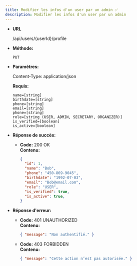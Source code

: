 ```yaml
---
title: Modifier les infos d'un user par un admin ✅
description: Modifier les infos d'un user par un admin
---
```


* **URL**

  /api/users/{userId}/profile

* **Méthode:**
  
  `PUT`

* **Paramètres:**

  Content-Type: application/json

  **Requis:**
 
    `name=[string]`<br>
    `birthdate=[string]`<br>
    `phone=[string]`<br>
    `email=[string]`<br>
    `phone=[string]`<br>
    `role=[string (USER, ADMIN, SECRETARY, ORGANIZER)]`<br>
    `is_verified=[boolean]`<br>
    `is_active=[boolean]`<br>


* **Réponse de succès:**
  
  * **Code:** 200 OK<br />
    **Contenu:** 
    ```json
    {
      "id": 1,
      "name": "Bob",
      "phone": "450-869-9045",
      "birthdate": "1992-07-03",
      "email": "Bob@email.com",
      "role": "USER",
      "is_verified": true,
      "is_active": true,
    }
    ```

* **Réponse d'erreur:**

  * **Code:** 401 UNAUTHORIZED <br />
    **Contenu:** 
    ```json
    { "message": "Non authentifié." }
    ```

  * **Code:** 403 FORBIDDEN <br />
    **Contenu:** 
    ```json
    { "message": "Cette action n’est pas autorisée." }
    ```
